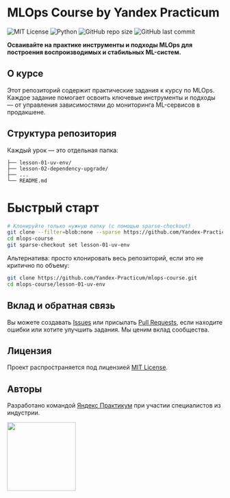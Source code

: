 # MLOps Course by Yandex Practicum

![MIT License](https://img.shields.io/badge/license-MIT-green)
![Python](https://img.shields.io/badge/python-3.10%2B-blue)
![GitHub repo size](https://img.shields.io/github/repo-size/Yandex-Practicum/mlops-course)
![GitHub last commit](https://img.shields.io/github/last-commit/Yandex-Practicum/mlops-course)

**Осваивайте на практике инструменты и подходы MLOps для построения воспроизводимых и стабильных ML-систем.**

## О курсе

Этот репозиторий содержит практические задания к курсу по MLOps. Каждое задание помогает освоить ключевые инструменты и подходы — от управления зависимостями до мониторинга ML-сервисов в продакшене.

## Структура репозитория

Каждый урок — это отдельная папка:
```
├── lesson-01-uv-env/
├── lesson-02-dependency-upgrade/
├── ...
└── README.md
```

# Быстрый старт

```bash
# Клонируйте только нужную папку (с помощью sparse-checkout)
git clone --filter=blob:none --sparse https://github.com/Yandex-Practicum/mlops-course.git
cd mlops-course
git sparse-checkout set lesson-01-uv-env
```
Альтернатива: просто клонировать весь репозиторий, если это не критично по объему:
```bash
git clone https://github.com/Yandex-Practicum/mlops-course.git
cd mlops-course/lesson-01-uv-env
```

## Вклад и обратная связь

Вы можете создавать [Issues](https://github.com/Yandex-Practicum/mlops-course/issues) или присылать [Pull Requests](https://github.com/Yandex-Practicum/mlops-course/pulls), если находите ошибки или хотите улучшить задания. Мы ценим вклад сообщества.


## Лицензия

Проект распространяется под лицензией [MIT License](LICENSE).


## Авторы

Разработано командой [Яндекс Практикум](https://practicum.yandex.ru) при участии специалистов из индустрии.

<img src="https://upload.wikimedia.org/wikipedia/commons/thumb/7/74/Yandex_Practicum_logo.svg/320px-Yandex_Practicum_logo.svg.png" width="160" />

